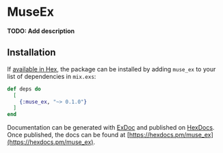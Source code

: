 # MuseEx

**TODO: Add description**

## Installation

If [available in Hex](https://hex.pm/docs/publish), the package can be installed
by adding `muse_ex` to your list of dependencies in `mix.exs`:

```elixir
def deps do
  [
    {:muse_ex, "~> 0.1.0"}
  ]
end
```

Documentation can be generated with [ExDoc](https://github.com/elixir-lang/ex_doc)
and published on [HexDocs](https://hexdocs.pm). Once published, the docs can
be found at [https://hexdocs.pm/muse_ex](https://hexdocs.pm/muse_ex).


